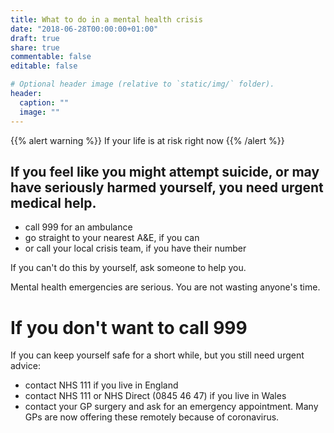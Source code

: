```yaml
---
title: What to do in a mental health crisis
date: "2018-06-28T00:00:00+01:00"
draft: true
share: true
commentable: false
editable: false

# Optional header image (relative to `static/img/` folder).
header:
  caption: ""
  image: ""
---
```


{{% alert warning %}}
If your life is at risk right now
{{% /alert %}}

## If you feel like you might attempt suicide, or may have seriously harmed yourself, you need urgent medical help.

- call 999 for an ambulance
- go straight to your nearest A&E, if you can
- or call your local crisis team, if you have their number

If you can't do this by yourself, ask someone to help you.

Mental health emergencies are serious. You are not wasting anyone's time.

# If you don't want to call 999

If you can keep yourself safe for a short while, but you still need urgent advice:

- contact NHS 111 if you live in England
- contact NHS 111 or NHS Direct (0845 46 47) if you live in Wales
- contact your GP surgery and ask for an emergency appointment. Many GPs are now offering these remotely because of coronavirus.
